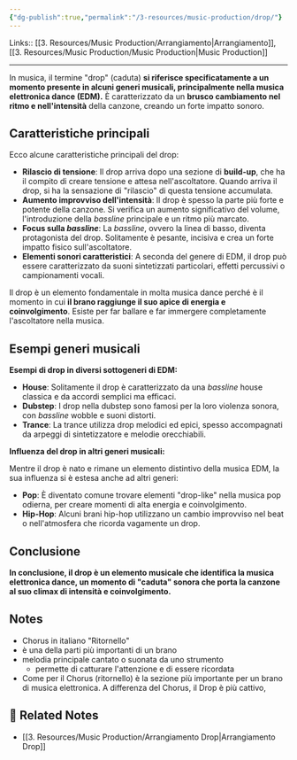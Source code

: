 ```yaml
---
{"dg-publish":true,"permalink":"/3-resources/music-production/drop/"}
---
```


Links:: [[3. Resources/Music Production/Arrangiamento\|Arrangiamento]], [[3. Resources/Music Production/Music Production\|Music Production]]

---
In musica, il termine "drop" (caduta) **si riferisce specificatamente a un momento presente in alcuni generi musicali, principalmente nella musica elettronica dance (EDM).** È caratterizzato da un **brusco cambiamento nel ritmo e nell'intensità** della canzone, creando un forte impatto sonoro.

## Caratteristiche principali

Ecco alcune caratteristiche principali del drop:

- **Rilascio di tensione**: Il drop arriva dopo una sezione di **build-up**, che ha il compito di creare tensione e attesa nell'ascoltatore. Quando arriva il drop, si ha la sensazione di "rilascio" di questa tensione accumulata.
- **Aumento improvviso dell'intensità**: Il drop è spesso la parte più forte e potente della canzone. Si verifica un aumento significativo del volume, l'introduzione della _bassline_ principale e un ritmo più marcato.
- **Focus sulla _bassline_**: La _bassline_, ovvero la linea di basso, diventa protagonista del drop. Solitamente è pesante, incisiva e crea un forte impatto fisico sull'ascoltatore.
- **Elementi sonori caratteristici**: A seconda del genere di EDM, il drop può essere caratterizzato da suoni sintetizzati particolari, effetti percussivi o campionamenti vocali.

Il drop è un elemento fondamentale in molta musica dance perché è il momento in cui **il brano raggiunge il suo apice di energia e coinvolgimento**. Esiste per far ballare e far immergere completamente l'ascoltatore nella musica.

## Esempi generi musicali

**Esempi di drop in diversi sottogeneri di EDM:**

- **House**: Solitamente il drop è caratterizzato da una _bassline_ house classica e da accordi semplici ma efficaci.
- **Dubstep**: I drop nella dubstep sono famosi per la loro violenza sonora, con _bassline_ wobble e suoni distorti.
- **Trance**: La trance utilizza drop melodici ed epici, spesso accompagnati da arpeggi di sintetizzatore e melodie orecchiabili.

**Influenza del drop in altri generi musicali:**

Mentre il drop è nato e rimane un elemento distintivo della musica EDM, la sua influenza si è estesa anche ad altri generi:

- **Pop**: È diventato comune trovare elementi "drop-like" nella musica pop odierna, per creare momenti di alta energia e coinvolgimento.
- **Hip-Hop**: Alcuni brani hip-hop utilizzano un cambio improvviso nel beat o nell'atmosfera che ricorda vagamente un drop.

## Conclusione

**In conclusione, il drop è un elemento musicale che identifica la musica elettronica dance, un momento di "caduta" sonora che porta la canzone al suo climax di intensità e coinvolgimento.**


## Notes

- Chorus in italiano "Ritornello"
- è una della parti più importanti di un brano
- melodia principale cantato o suonata da uno strumento
	- permette di catturare l'attenzione e di essere ricordata
- Come per il Chorus (ritornello) è la sezione più importante per un brano di musica elettronica. A differenza del Chorus, il Drop è più cattivo,


## 🔗 Related Notes

- [[3. Resources/Music Production/Arrangiamento Drop\|Arrangiamento Drop]]